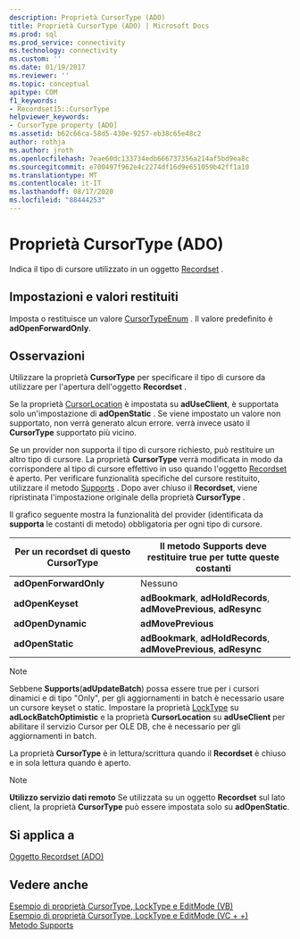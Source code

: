 ```yaml
---
description: Proprietà CursorType (ADO)
title: Proprietà CursorType (ADO) | Microsoft Docs
ms.prod: sql
ms.prod_service: connectivity
ms.technology: connectivity
ms.custom: ''
ms.date: 01/19/2017
ms.reviewer: ''
ms.topic: conceptual
apitype: COM
f1_keywords:
- Recordset15::CursorType
helpviewer_keywords:
- CursorType property [ADO]
ms.assetid: b62c66ca-58d5-430e-9257-eb38c65e48c2
author: rothja
ms.author: jroth
ms.openlocfilehash: 7eae60dc133734edb666737356a214af5bd9ea8c
ms.sourcegitcommit: e700497f962e4c2274df16d9e651059b42ff1a10
ms.translationtype: MT
ms.contentlocale: it-IT
ms.lasthandoff: 08/17/2020
ms.locfileid: "88444253"
---
```

# <a name="cursortype-property-ado"></a>Proprietà CursorType (ADO)
Indica il tipo di cursore utilizzato in un oggetto [Recordset](../../../ado/reference/ado-api/recordset-object-ado.md) .  
  
## <a name="settings-and-return-values"></a>Impostazioni e valori restituiti  
 Imposta o restituisce un valore [CursorTypeEnum](../../../ado/reference/ado-api/cursortypeenum.md) . Il valore predefinito è **adOpenForwardOnly**.  
  
## <a name="remarks"></a>Osservazioni  
 Utilizzare la proprietà **CursorType** per specificare il tipo di cursore da utilizzare per l'apertura dell'oggetto **Recordset** .  
  
 Se la proprietà [CursorLocation](../../../ado/reference/ado-api/cursorlocation-property-ado.md) è impostata su **adUseClient**, è supportata solo un'impostazione di **adOpenStatic** . Se viene impostato un valore non supportato, non verrà generato alcun errore. verrà invece usato il **CursorType** supportato più vicino.  
  
 Se un provider non supporta il tipo di cursore richiesto, può restituire un altro tipo di cursore. La proprietà **CursorType** verrà modificata in modo da corrispondere al tipo di cursore effettivo in uso quando l'oggetto [Recordset](../../../ado/reference/ado-api/recordset-object-ado.md) è aperto. Per verificare funzionalità specifiche del cursore restituito, utilizzare il metodo [Supports](../../../ado/reference/ado-api/supports-method.md) . Dopo aver chiuso il **Recordset**, viene ripristinata l'impostazione originale della proprietà **CursorType** .  
  
 Il grafico seguente mostra la funzionalità del provider (identificata da **supporta** le costanti di metodo) obbligatoria per ogni tipo di cursore.  
  
|Per un recordset di questo CursorType|Il metodo Supports deve restituire true per tutte queste costanti|  
|----------------------------------------|---------------------------------------------------------------------|  
|**adOpenForwardOnly**|Nessuno|  
|**adOpenKeyset**|**adBookmark**, **adHoldRecords**, **adMovePrevious**, **adResync**|  
|**adOpenDynamic**|**adMovePrevious**|  
|**adOpenStatic**|**adBookmark**, **adHoldRecords**, **adMovePrevious**, **adResync**|  
  
> [!NOTE]
>  Sebbene **Supports**(**adUpdateBatch**) possa essere true per i cursori dinamici e di tipo "Only", per gli aggiornamenti in batch è necessario usare un cursore keyset o static. Impostare la proprietà [LockType](../../../ado/reference/ado-api/locktype-property-ado.md) su **adLockBatchOptimistic** e la proprietà **CursorLocation** su **adUseClient** per abilitare il servizio Cursor per OLE DB, che è necessario per gli aggiornamenti in batch.  
  
 La proprietà **CursorType** è in lettura/scrittura quando il **Recordset** è chiuso e in sola lettura quando è aperto.  
  
> [!NOTE]
>  **Utilizzo servizio dati remoto** Se utilizzata su un oggetto **Recordset** sul lato client, la proprietà **CursorType** può essere impostata solo su **adOpenStatic**.  
  
## <a name="applies-to"></a>Si applica a  
 [Oggetto Recordset (ADO)](../../../ado/reference/ado-api/recordset-object-ado.md)  
  
## <a name="see-also"></a>Vedere anche  
 [Esempio di proprietà CursorType, LockType e EditMode (VB)](../../../ado/reference/ado-api/cursortype-locktype-and-editmode-properties-example-vb.md)   
 [Esempio di proprietà CursorType, LockType e EditMode (VC + +)](../../../ado/reference/ado-api/cursortype-locktype-and-editmode-properties-example-vc.md)   
 [Metodo Supports](../../../ado/reference/ado-api/supports-method.md)
